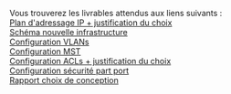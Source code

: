 Vous trouverez les livrables attendus aux liens suivants :  
[Plan d'adressage IP + justification du choix](./plan_adressage_IP.md)  
[Schéma nouvelle infrastructure]()  
[Configuration VLANs](./Implementation_des_VLANs.md)  
[Configuration MST]()  
[Configuration ACLs + justification du choix](./Configuration_des_ACLs.md)  
[Configuration sécurité part port](./security_port.md)  
[Rapport choix de conception]()  
